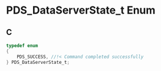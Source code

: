 # PDS_DataServerState_t Enum

## C

```c
typedef enum
{
    PDS_SUCCESS, //!< Command completed successfully
} PDS_DataServerState_t;

```



